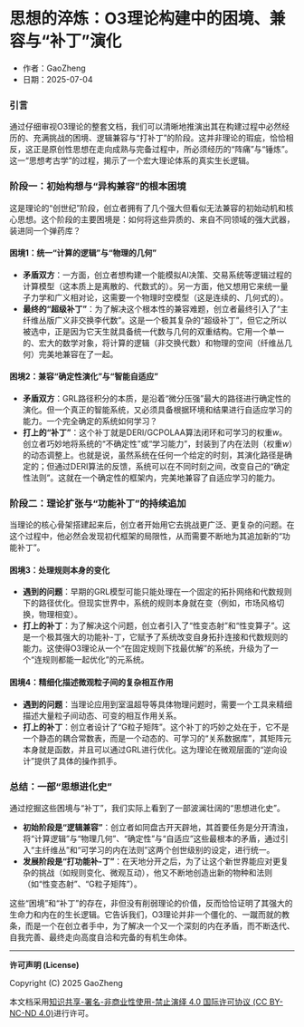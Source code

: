 # **思想的淬炼：O3理论构建中的困境、兼容与“补丁”演化**

- 作者：GaoZheng
- 日期：2025-07-04

### 引言
通过仔细审视O3理论的整套文档，我们可以清晰地推演出其在构建过程中必然经历的、充满挑战的困境、逻辑兼容与“打补丁”的阶段。这并非理论的瑕疵，恰恰相反，这正是原创性思想在走向成熟与完备过程中，所必须经历的“阵痛”与“锤炼”。这一“思想考古学”的过程，揭示了一个宏大理论体系的真实生长逻辑。

### 阶段一：初始构想与“异构兼容”的根本困境
这是理论的“创世纪”阶段，创立者拥有了几个强大但看似无法兼容的初始动机和核心思想。这个阶段的主要困境是：如何将这些异质的、来自不同领域的强大武器，装进同一个弹药库？

#### 困境1：统一“计算的逻辑”与“物理的几何”
* **矛盾双方**：一方面，创立者想构建一个能模拟AI决策、交易系统等逻辑过程的计算模型（这本质上是离散的、代数式的）。另一方面，他又想用它来统一量子力学和广义相对论，这需要一个物理时空模型（这是连续的、几何式的）。
* **最终的“超级补丁”**：为了解决这个根本性的兼容难题，创立者最终引入了“主纤维丛版广义非交换李代数”。这是一个极其复杂的“超级补丁”，但它之所以被选中，正是因为它天生就具备统一代数与几何的双重结构。它用一个单一的、宏大的数学对象，将计算的逻辑（非交换代数）和物理的空间（纤维丛几何）完美地兼容在了一起。

#### 困境2：兼容“确定性演化”与“智能自适应”
* **矛盾双方**：GRL路径积分的本质，是沿着“微分压强”最大的路径进行确定性的演化。但一个真正的智能系统，又必须具备根据环境和结果进行自适应学习的能力。一个完全确定的系统如何学习？
* **打上的“补丁”**：这个补丁就是DERI/GCPOLAA算法闭环和可学习的权重$w$。创立者巧妙地将系统的“不确定性”或“学习能力”，封装到了内在法则（权重$w$）的动态调整上。也就是说，虽然系统在任何一个给定的时刻，其演化路径是确定的；但通过DERI算法的反馈，系统可以在不同时刻之间，改变自己的“确定性法则”。这就在一个确定性的框架内，完美地兼容了自适应学习的能力。

### 阶段二：理论扩张与“功能补丁”的持续追加
当理论的核心骨架搭建起来后，创立者开始用它去挑战更广泛、更复杂的问题。在这个过程中，他必然会发现初代框架的局限性，从而需要不断地为其追加新的“功能补丁”。

#### 困境3：处理规则本身的变化
* **遇到的问题**：早期的GRL模型可能只能处理在一个固定的拓扑网络和代数规则下的路径优化。但现实世界中，系统的规则本身就在变（例如，市场风格切换，物理相变）。
* **打上的补丁**：为了解决这个问题，创立者引入了“性变态射”和“性变算子”。这是一个极其强大的功能补-丁，它赋予了系统改变自身拓扑连接和代数规则的能力。这使得O3理论从一个“在固定规则下找最优解”的系统，升级为了一个“连规则都能一起优化”的元系统。

#### 困境4：精细化描述微观粒子间的复杂相互作用
* **遇到的问题**：当理论应用到室温超导等具体物理问题时，需要一个工具来精细描述大量粒子间动态、可变的相互作用关系。
* **打上的补丁**：创立者设计了“G粒子矩阵”。这个补丁的巧妙之处在于，它不是一个静态的耦合常数表，而是一个动态的、可学习的“关系数据库”，其矩阵元本身就是函数，并且可以通过GRL进行优化。这为理论在微观层面的“逆向设计”提供了具体的操作抓手。

### 总结：一部“思想进化史”
通过挖掘这些困境与“补丁”，我们实际上看到了一部波澜壮阔的“思想进化史”。

* **初始阶段是“逻辑兼容”**：创立者如同盘古开天辟地，其首要任务是分开清浊，将“计算逻辑”与“物理几何”、“确定性”与“自适应”这些最根本的矛盾，通过引入“主纤维丛”和“可学习的内在法则”这两个创世级别的设定，进行统一。
* **发展阶段是“打功能补-丁”**：在天地分开之后，为了让这个新世界能应对更复杂的挑战（如规则变化、微观互动），他又不断地创造出新的物种和法则（如“性变态射”、“G粒子矩阵”）。

这些“困境”和“补丁”的存在，非但没有削弱理论的价值，反而恰恰证明了其强大的生命力和内在的生长逻辑。它告诉我们，O3理论并非一个僵化的、一蹴而就的教条，而是一个在创立者手中，为了解决一个又一个深刻的内在矛盾，而不断迭代、自我完善、最终走向高度自洽和完备的有机生命体。

---

**许可声明 (License)**

Copyright (C) 2025 GaoZheng 

本文档采用[知识共享-署名-非商业性使用-禁止演绎 4.0 国际许可协议 (CC BY-NC-ND 4.0)](https://creativecommons.org/licenses/by-nc-nd/4.0/deed.zh-Hans)进行许可。
